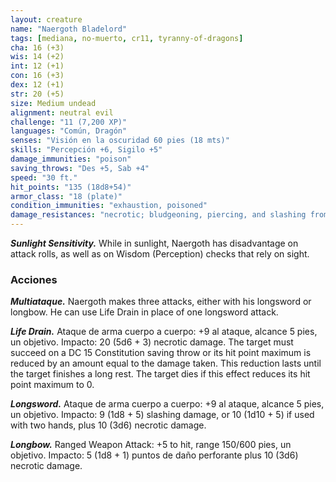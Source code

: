 ```yaml
---
layout: creature
name: "Naergoth Bladelord"
tags: [mediana, no-muerto, cr11, tyranny-of-dragons]
cha: 16 (+3)
wis: 14 (+2)
int: 12 (+1)
con: 16 (+3)
dex: 12 (+1)
str: 20 (+5)
size: Medium undead
alignment: neutral evil
challenge: "11 (7,200 XP)"
languages: "Común, Dragón"
senses: "Visión en la oscuridad 60 pies (18 mts)"
skills: "Percepción +6, Sigilo +5"
damage_immunities: "poison"
saving_throws: "Des +5, Sab +4"
speed: "30 ft."
hit_points: "135 (18d8+54)"
armor_class: "18 (plate)"
condition_immunities: "exhaustion, poisoned"
damage_resistances: "necrotic; bludgeoning, piercing, and slashing from nonmagical weapons that aren't silvered"
---
```


***Sunlight Sensitivity.*** While in sunlight, Naergoth has disadvantage on attack rolls, as well as on Wisdom (Perception) checks that rely on sight.

### Acciones

***Multiataque.*** Naergoth makes three attacks, either with his longsword or longbow. He can use Life Drain in place of one longsword attack.

***Life Drain.*** Ataque de arma cuerpo a cuerpo: +9 al ataque, alcance 5 pies, un objetivo. Impacto: 20 (5d6 + 3) necrotic damage. The target must succeed on a DC 15 Constitution saving throw or its hit point maximum is reduced by an amount equal to the damage taken. This reduction lasts until the target finishes a long rest. The target dies if this effect reduces its hit point maximum to 0.

***Longsword.*** Ataque de arma cuerpo a cuerpo: +9 al ataque, alcance 5 pies, un objetivo. Impacto: 9 (1d8 + 5) slashing damage, or 10 (1d10 + 5) if used with two hands, plus 10 (3d6) necrotic damage.

***Longbow.*** Ranged Weapon Attack: +5 to hit, range 150/600 pies, un objetivo. Impacto: 5 (1d8 + 1) puntos de daño perforante plus 10 (3d6) necrotic damage.